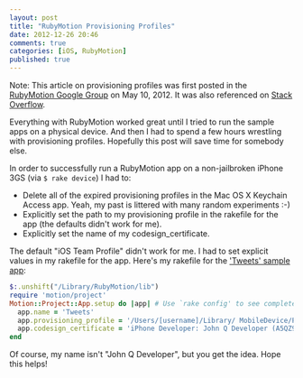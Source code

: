 ```yaml
---
layout: post
title: "RubyMotion Provisioning Profiles"
date: 2012-12-26 20:46
comments: true
categories: [iOS, RubyMotion]
published: true
---
```

Note: This article on provisioning profiles was first posted in the <a href="https://groups.google.com/forum/?fromgroups=#!topic/rubymotion/Nvo8dH_8rkI">RubyMotion Google Group</a> on May 10, 2012. It was also referenced on <a href="http://stackoverflow.com/questions/13539743/rubymotion-build-error-cant-find-a-provisioning-profile-named-mixios-tea">Stack Overflow</a>.

Everything with RubyMotion worked great until I tried to run the sample apps on a physical device. And then I had to spend a few hours wrestling with provisioning profiles. Hopefully this post will save time for somebody else. 

<!--more-->

In order to successfully run a RubyMotion app on a non-jailbroken iPhone 3GS (via `$ rake device`) I had to: 

* Delete all of the expired provisioning profiles in the Mac OS X Keychain Access app. Yeah, my past is littered with many random experiments :-) 
* Explicitly set the path to my provisioning profile in the rakefile for the app (the defaults didn't work for me). 
* Explicitly set the name of my codesign_certificate. 

The default "iOS Team Profile" didn't work for me. I had to set explicit values in my rakefile for the app. Here's my rakefile for the <a href="https://github.com/HipByte/RubyMotionSamples/tree/master/Tweets">'Tweets' sample app</a>:

``` ruby
$:.unshift("/Library/RubyMotion/lib") 
require 'motion/project' 
Motion::Project::App.setup do |app| # Use `rake config' to see complete project settings. 
  app.name = 'Tweets' 
  app.provisioning_profile = '/Users/[username]/Library/ MobileDevice/Provisioning Profiles/[string-of-numbers].mobileprovision' 
  app.codesign_certificate = 'iPhone Developer: John Q Developer (A5QZ9QF4Z1)' 
end 
```

Of course, my name isn't "John Q Developer", but you get the idea. Hope this helps! 

